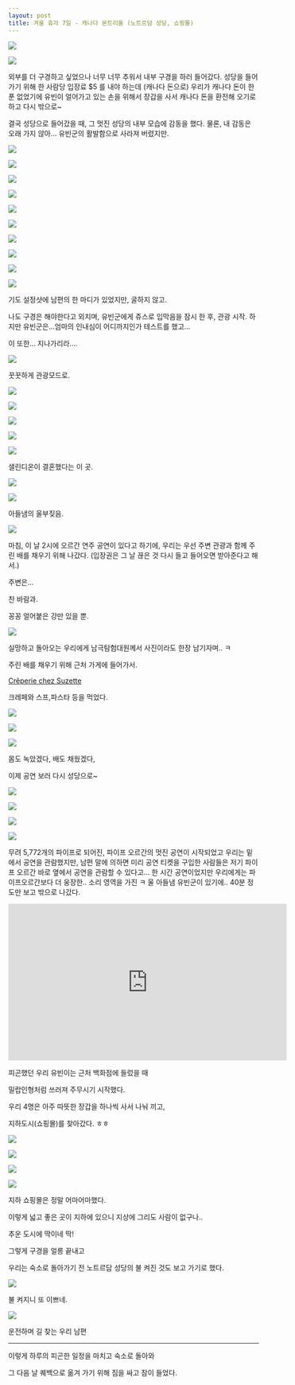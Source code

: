 ```yaml
---
layout: post
title: 겨울 휴가 7일 - 캐나다 몬트리올 (노트르담 성당, 쇼핑몰)
---
```



![](http://4.bp.blogspot.com/-MWev9ZEdm2Y/VNGaShK-nyI/AAAAAAAAHgA/cmVLoOYiea8/s1600/DSC02305.JPG)


![](http://1.bp.blogspot.com/-HF-HI8X6yik/VNGaTs3RomI/AAAAAAAAHgI/XVny6WJbZHE/s1600/DSC02306.JPG)


외부를 더 구경하고 싶었으나 너무 너무 추워서 내부 구경을 하러 들어갔다.
성당을 들어가기 위해 한 사람당 입장료 $5 를 내야 하는데 (캐나다 돈으로)
우리가 캐나다 돈이 한 푼 없었기에 유빈이 얼어가고 있는 손을 위해서
장갑을 사서 캐나다 돈을 환전해 오기로 하고 다시 밖으로~

결국 성당으로 들어갔을 때,
그 멋진 성당의 내부 모습에 감동을 했다.
물론, 내 감동은 오래 가지 않아...
유빈군의 활발함으로 사라져 버렸지만.

![](http://1.bp.blogspot.com/-XNfBDK2FaeM/VNGZIZa6xrI/AAAAAAAAHdY/UoVgYHwt_dg/s1600/DSC02282.JPG)


![](http://3.bp.blogspot.com/-TcB_RlkeSTE/VNGZQesBrsI/AAAAAAAAHdo/NGQdcleEQ2Y/s1600/DSC02283.JPG)


![](http://3.bp.blogspot.com/-Nx0DO5YmHHE/VNGZPpMjNaI/AAAAAAAAHdg/nJsMjdvO5gU/s1600/DSC02284.JPG)


![](http://3.bp.blogspot.com/-qqHVVEnvTJU/VNGZfHxLv_I/AAAAAAAAHeE/KBprOCZfoJ4/s1600/DSC02287.JPG)


![](http://4.bp.blogspot.com/-WUpRZErZ2II/VNGZnbSeYaI/AAAAAAAAHeY/wviQgUO4cYg/s1600/DSC02289.JPG)


![](http://4.bp.blogspot.com/-_9PKxXDdqLk/VNGZvNldVvI/AAAAAAAAHeg/l_5CCadFwCY/s1600/DSC02291.JPG)


![](http://3.bp.blogspot.com/-TzasTt64Cd4/VNGbuaTKB-I/AAAAAAAAHiM/eHvjWDo3BMc/s1600/DSC02284-SMILE.jpg)


![](http://1.bp.blogspot.com/-FMiXqNRp-SY/VNGZvmbTJuI/AAAAAAAAHeo/TzV4fb0NwL0/s1600/DSC02292.JPG)


![](http://1.bp.blogspot.com/-UWYL6cP3uow/VNGZ2zmNz0I/AAAAAAAAHe4/4EIvnLuE584/s1600/DSC02293.JPG)


![](http://4.bp.blogspot.com/-qQXJxiQfmkw/VNGZ2Mpf4dI/AAAAAAAAHew/kgSAVpm7AW0/s1600/DSC02294.JPG)

기도 설정샷에 남편의 한 마디가 있었지만, 굴하지 않고.

나도 구경은 해야한다고 외치며, 유빈군에게 쥬스로 입막음을 잠시 한 후,
관광 시작. 하지만 유빈군은...엄마의 인내심이 어디까지인가 테스트를 했고...

이 또한... 지나가리라....

![](https://encrypted-tbn1.gstatic.com/images?q=tbn:ANd9GcQu0mE2ENPoXAoGEdmp6bziCQhwvm2-vKemhuBMQJ2Y1j8DW29-aw)


꿋꿋하게 관광모드로.

![](http://1.bp.blogspot.com/-dCuxujkp14w/VNGacmtki3I/AAAAAAAAHgw/0XJWwpARuoA/s1600/DSC02311.JPG)


![](http://4.bp.blogspot.com/-YqY19n-Bphs/VNGadlpmHGI/AAAAAAAAHg4/GVFmjsGSX1s/s1600/DSC02312.JPG)


![](http://2.bp.blogspot.com/-AZgxcKw7eyc/VNGagcCb0xI/AAAAAAAAHhA/sAIgJaSi9Yo/s1600/DSC02314.JPG)


![](http://4.bp.blogspot.com/-AGn0oeLEqsQ/VNGahv_LoFI/AAAAAAAAHhI/tjK0-bN09aM/s1600/DSC02316.JPG)


![](http://1.bp.blogspot.com/-U3h1iby95J8/VNGZ8ZUycMI/AAAAAAAAHfA/McOfmtwDiQI/s1600/DSC02295.JPG)

샐린디온이 결혼했다는 이 곳.

![](http://2.bp.blogspot.com/-OifTMx3L-Bw/VNGaDnvkRDI/AAAAAAAAHfU/rXXiPJ-cKG8/s1600/DSC02297.JPG)


![](http://1.bp.blogspot.com/-cU_qTxK2dNo/VNGaEP8hQrI/AAAAAAAAHfY/FQnqYK3yykQ/s1600/DSC02298.JPG)

아들냄의 울부짖음.

![](http://3.bp.blogspot.com/-gqvq3GK4pSI/VNGaKfbLfYI/AAAAAAAAHfo/OpKTPmE3ZKk/s1600/DSC02301.JPG)


마침, 이 날 2시에 오르간 연주 공연이 있다고 하기에,
우리는 우선 주변 관광과 함께 주린 배를 채우기 위해 나갔다.
(입장권은 그 날 끊은 것 다시 들고 들어오면 받아준다고 해서.)

주변은...

찬 바람과.

꽁꽁 얼어붙은 강만 있을 뿐.

![](http://4.bp.blogspot.com/-cE2wGF8u81o/VNGaWG5g9II/AAAAAAAAHgQ/Wd8ph9E5Avk/s1600/DSC02307.JPG)

실망하고 돌아오는 우리에게 남극탐험대원께서 사진이라도 한장 남기자며.. ㅋ


주린 배를 채우기 위해 근처 가게에 들어가서.

[Crêperie chez Suzette](http://creperiechezsuzette.com/)

크레페와 스프,파스타 등을 먹었다. 

![](http://1.bp.blogspot.com/-8Jd0L3zjBpk/VNGaXaao3MI/AAAAAAAAHgY/s8Ee5JNX9ec/s1600/DSC02308.JPG)


![](http://4.bp.blogspot.com/-VNSgNkuhX4o/VNGaY7GUqFI/AAAAAAAAHgg/SGkmbNm7b-E/s1600/DSC02309.JPG)


![](http://1.bp.blogspot.com/-IC0uHhxApdg/VNGaaUBkLII/AAAAAAAAHgo/WR--wsM5n4w/s1600/DSC02310.JPG)


몸도 녹았겠다, 배도 채웠겠다,

이제 공연 보러 다시 성당으로~

![](http://3.bp.blogspot.com/-q5-y67okYUs/VNGY4ilJ5yI/AAAAAAAAHc4/be7mcPx0EqI/s1600/20141230_141532.jpg)


![](http://3.bp.blogspot.com/-VRM5jny48rk/VNGY3QUQOyI/AAAAAAAAHcw/IPbj48QNHOQ/s1600/20141230_141636.jpg)


![](http://3.bp.blogspot.com/-AaaPF0DfZYc/VNGZBvzpbYI/AAAAAAAAHdI/lwGR0Uk4KL0/s1600/DSC02280.JPG)


![](http://1.bp.blogspot.com/-ebGiPlJIj2s/VNGZHxBr3lI/AAAAAAAAHdU/FzJ9assC6go/s1600/DSC02281.JPG)


무려 5,772개의 파이프로 되어진, 파이프 오르간의 멋진 공연이 시작되었고
우리는 밑에서 공연을 관람했지만, 남편 말에 의하면 미리 공연 티켓을 구입한 사람들은
저기 파이프 오르간 바로 옆에서 공연을 관람할 수 있다고...
한 시간 공연이었지만 우리에게는 파이프오르간보다 더 웅장한.. 소리 영역을 가진 ㅋ
울 아들냄 유빈군이 있기에.. 40분 정도만 보고 밖으로 나갔다.

<iframe width="560" height="315" src="https://www.youtube.com/embed/bEkw-1xrBNM" frameborder="0" allowfullscreen></iframe>

피곤했던 우리 유빈이는 근처 백화점에 들렀을 때

밀랍인형처럼 쓰러져 주무시기 시작했다.

우리 4명은 아주 따뜻한 장갑을 하나씩 사서 나눠 끼고, 

지하도시(쇼핑몰)를 찾아갔다. ㅎㅎ

![](http://3.bp.blogspot.com/-85mAvqer_YU/VNGakz0iaTI/AAAAAAAAHhQ/-poG75xmCm4/s1600/DSC02317.JPG)


![](http://3.bp.blogspot.com/-WIfQqpdJ-zM/VNGalRddXNI/AAAAAAAAHhY/FDJ7BIezkVA/s1600/DSC02318.JPG)


![](http://3.bp.blogspot.com/-pN296dqETuM/VNGannm78qI/AAAAAAAAHhg/9rR94IIJmz0/s1600/DSC02319.JPG)


![](http://3.bp.blogspot.com/-fQ9257xjpNU/VNGaqlMpfjI/AAAAAAAAHhs/8KAppcrRawY/s1600/DSC02320.JPG)


지하 쇼핑몰은 정말 어마어마했다.

이렇게 넓고 좋은 곳이 지하에 있으니 지상에 그리도 사람이 없구나..

추운 도시에 딱이네 딱!

그렇게 구경을 얼릉 끝내고

우리는 숙소로 돌아가기 전 노트르담 성당의 불 켜진 것도 보고 가기로 했다.

![](http://2.bp.blogspot.com/-I_wdnmNF0Oc/VNGas5axoeI/AAAAAAAAHh4/1YlgfBHS16k/s1600/DSC02323.JPG)

불 켜지니 또 이쁘네.

![](http://1.bp.blogspot.com/-ssshQLwCXuE/VNGarNqRZpI/AAAAAAAAHhw/_XdPAm32vhU/s1600/DSC02321.JPG)

운전하며 길 찾는 우리 남편

---

이렇게 하루의 피곤한 일정을 마치고 숙소로 돌아와 

그 다음 날 퀘백으로 옮겨 가기 위해 짐을 싸고 잠이 들었다. 

